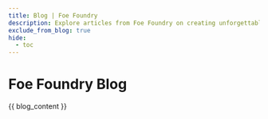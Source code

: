 ```yaml
---
title: Blog | Foe Foundry
description: Explore articles from Foe Foundry on creating unforgettable monsters, running better encounters, and making your 5e combat more dynamic and flavorful.
exclude_from_blog: true
hide:
  - toc
---
```


# Foe Foundry Blog

{{ blog_content }}